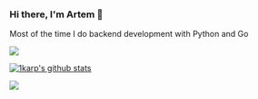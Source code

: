 ### Hi there, I'm Artem 👋
Most of the time I do backend development with Python and Go



<a href="https://www.codewars.com/users/ikarp/stats"><img align="center" src="https://www.codewars.com/users/ikarp/badges/large" /></a> 



<a href="https://github.com/anuraghazra/github-readme-stats"><img align="center" src="https://github-readme-stats.vercel.app/api?username=1karp&show_icons=true&include_all_commits=true&card_width=445&theme=vision-friendly-dark&hide_border=true&hide_title=true" alt="1karp's github stats" /></a> 

<a href="https://github.com/anuraghazra/github-readme-stats"><img align="center" src="https://github-readme-stats.vercel.app/api/top-langs/?username=1karp&theme=vision-friendly-dark&card_width=445&layout=compact&hide=javascript,css,html&hide_border=true&hide_title=true" /></a> 




